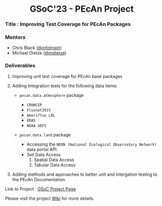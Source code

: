 # <div align="center">GSoC'23 - PEcAn Project </div>

### Title : Improving Test Coverage for PEcAn Packages

### Mentors
- Chris Black ([@infotroph](https://github.com/infotroph))
- Michael Dietze ([@mdietze](https://github.com/mdietze))

### Deliverables
1) Improving unit test coverage for PEcAn base packages

2) Adding Integration tests for the following data items:
     + `pecan.data.atmosphere` package
         - `CRUNCEP`
         - `Fluxnet2015`
         - `Ameriflux LBL`
         - `ERA5` 
         - `NOAA GEFS`
        
     + `pecan.data.land` package
         - Accessing the `NEON (National Ecological Observatory Network)` data portal API.
         - Soil Data Access
            1) Spatial Data Access
            2) Tabular Data Access


3) Adding methods and approaches to better unit and intergation testing to the PEcAn Documentation.

Link to Project : [GSoC Project Page](https://summerofcode.withgoogle.com/programs/2023/projects/ozz95eVk)

Please visit the project [Wiki](https://github.com/meetagrawal09/GSoC-23-PEcAn_Project/wiki) for more details.
